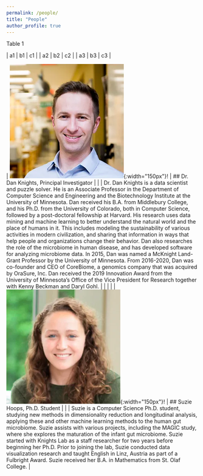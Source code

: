 ```yaml
---
permalink: /people/
title: "People"
author_profile: true
---
```


Table 1

| a1 | b1 | c1 |
| a2 | b2 | c2 |
| a3 | b3 | c3 |



| ![Dan Knights](/images/profile.png){:width="150px"}! | ## Dr. Dan Knights, Principal Investigator​ |
| | Dr. Dan Knights is a data scientist and puzzle solver. He is an Associate Professor in the Department of Computer Science and Engineering and the Biotechnology Institute at the University of Minnesota. Dan received his B.A. from Middlebury College, and his Ph.D. from the University of Colorado, both in Computer Science, followed by a post-doctoral fellowship at Harvard. His research uses data mining and machine learning to better understand the natural world and the place of humans in it. This includes modeling the sustainability of various activities in modern civilization, and sharing that information in ways that help people and organizations change their behavior. Dan also researches the role of the microbiome in human disease, and has developed software for analyzing microbiome data. In 2015, Dan was named a McKnight Land-Grant Professor by the University of Minnesota. From 2016-2020, Dan was co-founder and CEO of CoreBiome, a genomics company that was acquired by OraSure, Inc. Dan received the 2019 Innovation Award from the University of Minnesota’s Office of the Vice President for Research together with Kenny Beckman and Daryl Gohl. |
| | |
| ![Suzie Hoops](/images/suziehoops.png){:width="150px"}! | ## Suzie Hoops, Ph.D. Student |
| | Suzie is a Computer Science Ph.D. student, studying new methods in dimensionality reduction and longitudinal analysis, applying these and other machine learning methods to the human gut microbiome. Suzie assists with various projects, including the MAGIC study, where she explores the maturation of the infant gut microbiome. Suzie started with Knights Lab as a staff researcher for two years before beginning her Ph.D. Prior to joining the lab, Suzie conducted data visualization research and taught English in Linz, Austria as part of a Fulbright Award. Suzie received her B.A. in Mathematics from St. Olaf College. |
